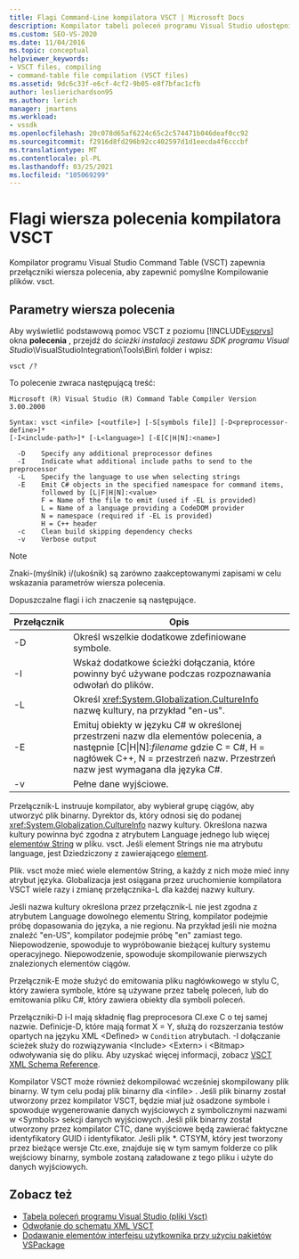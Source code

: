 ```yaml
---
title: Flagi Command-Line kompilatora VSCT | Microsoft Docs
description: Kompilator tabeli poleceń programu Visual Studio udostępnia opcje wiersza polecenia, aby zapewnić pomyślne skompilowanie plików. vsct.
ms.custom: SEO-VS-2020
ms.date: 11/04/2016
ms.topic: conceptual
helpviewer_keywords:
- VSCT files, compiling
- command-table file compilation (VSCT files)
ms.assetid: 9dc6c33f-e6cf-4cf2-9b05-e8f7bfac1cfb
author: leslierichardson95
ms.author: lerich
manager: jmartens
ms.workload:
- vssdk
ms.openlocfilehash: 20c078d65af6224c65c2c574471b046deaf0cc92
ms.sourcegitcommit: f2916d8fd296b92cc402597d1d1eecda4f6cccbf
ms.translationtype: MT
ms.contentlocale: pl-PL
ms.lasthandoff: 03/25/2021
ms.locfileid: "105069299"
---
```

# <a name="vsct-compiler-command-line-flags"></a>Flagi wiersza polecenia kompilatora VSCT
Kompilator programu Visual Studio Command Table (VSCT) zapewnia przełączniki wiersza polecenia, aby zapewnić pomyślne Kompilowanie plików. vsct.

## <a name="command-line-parameters"></a>Parametry wiersza polecenia
 Aby wyświetlić podstawową pomoc VSCT z poziomu [!INCLUDE[vsprvs](../../code-quality/includes/vsprvs_md.md)] okna **polecenia** , przejdź do *ścieżki instalacji zestawu SDK programu Visual Studio*\VisualStudioIntegration\Tools\Bin\ folder i wpisz:

```
vsct /?
```

 To polecenie zwraca następującą treść:

```
Microsoft (R) Visual Studio (R) Command Table Compiler Version 3.00.2000

Syntax: vsct <infile> [<outfile>] [-S[symbols file]] [-D<preprocessor-define>]*
[-I<include-path>]* [-L<language>] [-E[C|H|N]:<name>]

  -D    Specify any additional preprocessor defines
  -I    Indicate what additional include paths to send to the preprocessor
  -L    Specify the language to use when selecting strings
  -E    Emit C# objects in the specified namespace for command items,
        followed by [L|F|H|N]:<value>
        F = Name of the file to emit (used if -EL is provided)
        L = Name of a language providing a CodeDOM provider
        N = namespace (required if -EL is provided)
        H = C++ header
  -c    Clean build skipping dependency checks
  -v    Verbose output
```

> [!NOTE]
> Znaki-(myślnik) i/(ukośnik) są zarówno zaakceptowanymi zapisami w celu wskazania parametrów wiersza polecenia.

 Dopuszczalne flagi i ich znaczenie są następujące.

|Przełącznik|Opis|
|------------|-----------------|
|-D|Określ wszelkie dodatkowe zdefiniowane symbole.|
|-I|Wskaż dodatkowe ścieżki dołączania, które powinny być używane podczas rozpoznawania odwołań do plików.|
|-L|Określ <xref:System.Globalization.CultureInfo> nazwę kultury, na przykład "en-us".|
|-E|Emituj obiekty w języku C# w określonej przestrzeni nazw dla elementów polecenia, a następnie [C&#124;H&#124;N]:*filename* gdzie C = C#, H = nagłówek C++, N = przestrzeń nazw. Przestrzeń nazw jest wymagana dla języka C#.|
|-v|Pełne dane wyjściowe.|

 Przełącznik-L instruuje kompilator, aby wybierał grupę ciągów, aby utworzyć plik binarny. Dyrektor ds, który odnosi się do podanej <xref:System.Globalization.CultureInfo> nazwy kultury. Określona nazwa kultury powinna być zgodna z atrybutem Language jednego lub więcej [elementów String](../../extensibility/strings-element.md) w pliku. vsct. Jeśli element Strings nie ma atrybutu language, jest Dziedziczony z zawierającego [element](../../extensibility/commandtable-element.md).

 Plik. vsct może mieć wiele elementów String, a każdy z nich może mieć inny atrybut języka. Globalizacja jest osiągana przez uruchomienie kompilatora VSCT wiele razy i zmianę przełącznika-L dla każdej nazwy kultury.

 Jeśli nazwa kultury określona przez przełącznik-L nie jest zgodna z atrybutem Language dowolnego elementu String, kompilator podejmie próbę dopasowania do języka, a nie regionu. Na przykład jeśli nie można znaleźć "en-US", kompilator podejmie próbę "en" zamiast tego. Niepowodzenie, spowoduje to wypróbowanie bieżącej kultury systemu operacyjnego. Niepowodzenie, spowoduje skompilowanie pierwszych znalezionych elementów ciągów.

 Przełącznik-E może służyć do emitowania pliku nagłówkowego w stylu C, który zawiera symbole, które są używane przez tabelę poleceń, lub do emitowania pliku C#, który zawiera obiekty dla symboli poleceń.

 Przełączniki-D i-I mają składnię flag preprocesora Cl.exe C o tej samej nazwie. Definicje-D, które mają format X = Y, służą do rozszerzania testów opartych na języku XML \<Defined> w `Condition` atrybutach. -I dołączanie ścieżek służy do rozwiązywania \<Include> \<Extern> i \<Bitmap> odwoływania się do pliku. Aby uzyskać więcej informacji, zobacz [VSCT XML Schema Reference](../../extensibility/vsct-xml-schema-reference.md).

 Kompilator VSCT może również dekompilować wcześniej skompilowany plik binarny. W tym celu podaj plik binarny dla \<infile> .   Jeśli plik binarny został utworzony przez kompilator VSCT, będzie miał już osadzone symbole i spowoduje wygenerowanie danych wyjściowych z symbolicznymi nazwami w \<Symbols> sekcji danych wyjściowych. Jeśli plik binarny został utworzony przez kompilator CTC, dane wyjściowe będą zawierać faktyczne identyfikatory GUID i identyfikator. Jeśli plik *. CTSYM, który jest tworzony przez bieżące wersje Ctc.exe, znajduje się w tym samym folderze co plik wejściowy binarny, symbole zostaną załadowane z tego pliku i użyte do danych wyjściowych.

## <a name="see-also"></a>Zobacz też
- [Tabela poleceń programu Visual Studio (pliki Vsct)](../../extensibility/internals/visual-studio-command-table-dot-vsct-files.md)
- [Odwołanie do schematu XML VSCT](../../extensibility/vsct-xml-schema-reference.md)
- [Dodawanie elementów interfejsu użytkownika przy użyciu pakietów VSPackage](../../extensibility/internals/how-vspackages-add-user-interface-elements.md)

